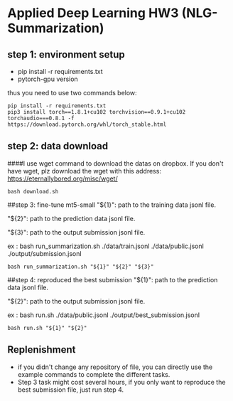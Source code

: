 # Applied Deep Learning HW3  (NLG-Summarization)
## step 1: environment setup
* pip install -r requirements.txt 
* pytorch-gpu version

thus you need to use two commands below:
```shell
pip install -r requirements.txt
pip3 install torch==1.8.1+cu102 torchvision==0.9.1+cu102 torchaudio===0.8.1 -f https://download.pytorch.org/whl/torch_stable.html
```
## step 2: data download
####I use wget command to download the datas on dropbox. 
If you don't have wget, plz download the wget with this address:
https://eternallybored.org/misc/wget/
```shell
bash download.sh
```

##step 3: fine-tune mt5-small
"${1}": path to the training data jsonl file.

"${2}": path to the prediction data jsonl file.

"${3}": path to the output submission jsonl file.

ex : bash run_summarization.sh ./data/train.jsonl ./data/public.jsonl ./output/submission.jsonl
```shell
bash run_summarization.sh "${1}" "${2}" "${3}"
```

##step 4: reproduced the best submission 
"${1}": path to the prediction data jsonl file.

"${2}": path to the output submission jsonl file.

ex : bash run.sh ./data/public.jsonl ./output/best_submission.jsonl

```shell
bash run.sh "${1}" "${2}"
```
## Replenishment
* if you didn't change any repository of file, you can directly use the example commands to complete the different tasks.
* Step 3 task might cost several hours, if you only want to reproduce the best submission file, just run step 4. 
